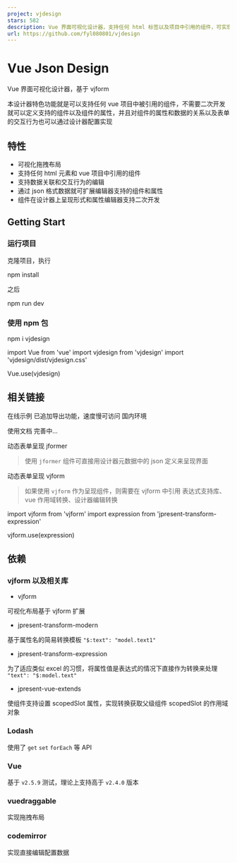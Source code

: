 ```yaml
---
project: vjdesign
stars: 582
description: Vue 界面可视化设计器，支持任何 html 标签以及项目中引用的组件，可实现仅通过配置文件就能增加支持的组件和组件属性
url: https://github.com/fyl080801/vjdesign
---
```


Vue Json Design
===============

Vue 界面可视化设计器，基于 vjform

本设计器特色功能就是可以支持任何 vue 项目中被引用的组件，不需要二次开发就可以定义支持的组件以及组件的属性，并且对组件的属性和数据的关系以及表单的交互行为也可以通过设计器配置实现

特性
--

-   可视化拖拽布局
-   支持任何 html 元素和 vue 项目中引用的组件
-   支持数据关联和交互行为的编辑
-   通过 json 格式数据就可扩展编辑器支持的组件和属性
-   组件在设计器上呈现形式和属性编辑器支持二次开发

Getting Start
-------------

### 运行项目

克隆项目，执行

npm install

之后

npm run dev

### 使用 npm 包

npm i vjdesign

import Vue from 'vue'
import vjdesign from 'vjdesign'
import 'vjdesign/dist/vjdesign.css'

Vue.use(vjdesign)

相关链接
----

在线示例 已追加导出功能，速度慢可访问 国内环境

使用文档 完善中...

动态表单呈现 jformer

> 使用 `jformer` 组件可直接用设计器元数据中的 json 定义来呈现界面

动态表单呈现 vjform

> 如果使用 `vjform` 作为呈现组件，则需要在 vjform 中引用 表达式支持库、vue 作用域转换、设计器编辑转换

import vjform from 'vjform'
import expression from 'jpresent-transform-expression'

vjform.use(expression)

依赖
--

### vjform 以及相关库

-   vjform

可视化布局基于 vjform 扩展

-   jpresent-transform-modern

基于属性名的简易转换模板 `"$:text": "model.text1"`

-   jpresent-transform-expression

为了适应类似 excel 的习惯，将属性值是表达式的情况下直接作为转换来处理 `"text": "$:model.text"`

-   jpresent-vue-extends

使组件支持设置 scopedSlot 属性，实现转换获取父级组件 scopedSlot 的作用域对象

### Lodash

使用了 `get` `set` `forEach` 等 API

### Vue

基于 `v2.5.9` 测试，理论上支持高于 `v2.4.0` 版本

### vuedraggable

实现拖拽布局

### codemirror

实现直接编辑配置数据
